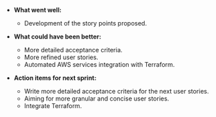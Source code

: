 - **What went well:**
    - Development of the story points proposed. 

- **What could have been better:**
    - More detailed acceptance criteria.  
    - More refined user stories. 
    - Automated AWS services integration with Terraform.

- **Action items for next sprint:**
    - Write more detailed acceptance criteria for the next user stories. 
    - Aiming for more granular and concise user stories. 
    - Integrate Terraform. 
